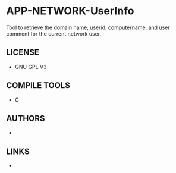 # APP-NETWORK-UserInfo
Tool to retrieve the domain name, userid, computername, and user comment for the current network user.

## LICENSE
* GNU GPL V3

## COMPILE TOOLS
* C
 
## AUTHORS
* 

## LINKS
* 
